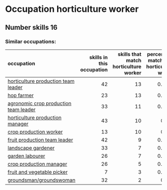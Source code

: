 # Occupation horticulture worker
## Number skills 16
### Similar occupations:
| occupation                                                                        |   skills in this occupation |   skills that match horticulture worker |   percentage match with horticulture worker |   skills not in horticulture worker |
|:----------------------------------------------------------------------------------|----------------------------:|----------------------------------------:|--------------------------------------------:|------------------------------------:|
| [horticulture production team leader](horticulture_production_team_leader.md)     |                          42 |                                      13 |                                      0.8125 |                                  29 |
| [hop farmer](hop_farmer.md)                                                       |                          23 |                                      13 |                                      0.8125 |                                  10 |
| [agronomic crop production team leader](agronomic_crop_production_team_leader.md) |                          33 |                                      11 |                                      0.6875 |                                  22 |
| [horticulture production manager](horticulture_production_manager.md)             |                          43 |                                      10 |                                      0.625  |                                  33 |
| [crop production worker](crop_production_worker.md)                               |                          13 |                                      10 |                                      0.625  |                                   3 |
| [fruit production team leader](fruit_production_team_leader.md)                   |                          42 |                                       9 |                                      0.5625 |                                  33 |
| [landscape gardener](landscape_gardener.md)                                       |                          33 |                                       7 |                                      0.4375 |                                  26 |
| [garden labourer](garden_labourer.md)                                             |                          26 |                                       7 |                                      0.4375 |                                  19 |
| [crop production manager](crop_production_manager.md)                             |                          26 |                                       5 |                                      0.3125 |                                  21 |
| [fruit and vegetable picker](fruit_and_vegetable_picker.md)                       |                           7 |                                       3 |                                      0.1875 |                                   4 |
| [groundsman/groundswoman](groundsman-groundswoman.md)                             |                          32 |                                       2 |                                      0.125  |                                  30 |
